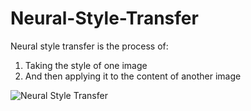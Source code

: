 # Neural-Style-Transfer

Neural style transfer is the process of:

  1. Taking the style of one image
  2. And then applying it to the content of another image

![Neural Style Transfer](https://miro.medium.com/max/875/0*bWkWBhe1HbidTTL6.png)
